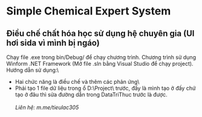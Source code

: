 # Simple Chemical Expert System

## Điều chế chất hóa học sử dụng hệ chuyên gia (UI hơi sida vì mình bị ngáo)

Chạy file .exe trong bin/Debug/ để chạy chương trình.
Chương trình sử dụng Winform .NET Framework (Mở file .sln bằng Visual Studio để chạy project).\
Hướng dẫn sử dụng:\
- Hai chức năng là điều chế và thêm các phản ứng\
- Phải tạo 1 file dữ liệu trong ổ D:\\Project\\ trước, đấy là mình tạo ở đấy chứ tạo ở đâu thì sửa đường dẫn trong DataTriThuc trước là được.\
\
*Liên hệ: m.me/tieulac305*